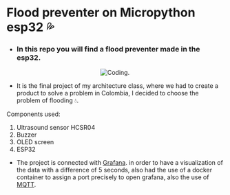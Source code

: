 # Flood preventer on Micropython esp32 💦

* ### In this repo you will find a flood preventer made in the esp32.

<div align="center">

![Coding.](https://media.giphy.com/media/ZVik7pBtu9dNS/giphy.gif "Code gif") 
</div>

* It is the final project of my architecture class, where we had to create a product to solve a problem in Colombia, I decided to choose the problem of flooding 💧.

Components used:
1. Ultrasound sensor HCSR04
2. Buzzer 
3. OLED screen
4. ESP32

* The project is connected with [Grafana](https://grafana.com/). in order to have a visualization of the data with a difference of 5 seconds, also had the use of a docker container to assign a port precisely to open grafana, also the use of [MQTT](https://github.com/ncastellanosort/MQTT).
